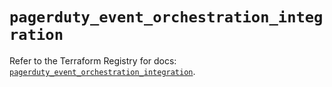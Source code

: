 # `pagerduty_event_orchestration_integration`

Refer to the Terraform Registry for docs: [`pagerduty_event_orchestration_integration`](https://registry.terraform.io/providers/pagerduty/pagerduty/3.21.0/docs/resources/event_orchestration_integration).
